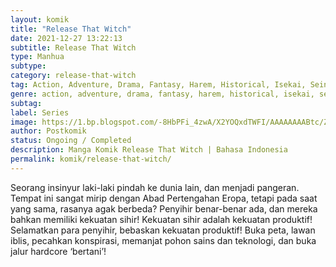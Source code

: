 ```yaml
---
layout: komik
title: "Release That Witch"
date: 2021-12-27 13:22:13
subtitle: Release That Witch
type: Manhua
subtype: 
category: release-that-witch
tag: Action, Adventure, Drama, Fantasy, Harem, Historical, Isekai, Seinen, Supernatural
genre: action, adventure, drama, fantasy, harem, historical, isekai, seinen, supernatural
subtag: 
label: Series
image: https://1.bp.blogspot.com/-8HbPFi_4zwA/X2YOQxdTWFI/AAAAAAAABtc/ZjC0JIX7L0U2HaOAmowwAI8VFU6UIeuVwCLcBGAsYHQ/s72-c/rtw-794747-eGILJ7Is.jpg
author: Postkomik
status: Ongoing / Completed
description: Manga Komik Release That Witch | Bahasa Indonesia
permalink: komik/release-that-witch/
---
```


Seorang insinyur laki-laki pindah ke dunia lain, dan menjadi pangeran. Tempat ini sangat mirip dengan Abad Pertengahan Eropa, tetapi pada saat yang sama, rasanya agak berbeda? Penyihir benar-benar ada, dan mereka bahkan memiliki kekuatan sihir! Kekuatan sihir adalah kekuatan produktif! Selamatkan para penyihir, bebaskan kekuatan produktif! Buka peta, lawan iblis, pecahkan konspirasi, memanjat pohon sains dan teknologi, dan buka jalur hardcore ‘bertani’!
